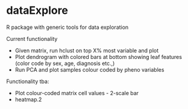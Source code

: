 # dataExplore
R package with generic tools for data exploration

Current functionality
* Given matrix, run hclust on top X% most variable and plot
* Plot dendrogram with colored bars at bottom showing leaf features (color code by sex, age, diagnosis etc.,)
* Run PCA and plot samples colour coded by pheno variables

Functionality tba:
* Plot colour-coded matrix cell values - 2-scale bar
* heatmap.2


